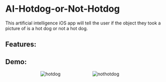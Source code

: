 # AI-Hotdog-or-Not-Hotdog
This artificial intelligence iOS app will tell the user if the object they took a picture of is a hot dog or not a hot dog.

## Features:

## Demo:

<p style="margin: 10px;">
  <img style="float: left; padding-left: 100px;" src="https://media.giphy.com/media/VbE3UYeZ2ywdJH0hej/giphy.gif" title="hotdog"/>

<img style="float: left; padding-left: 100px;" src="https://media.giphy.com/media/WovVJt20yNiakNiVSU/giphy.gif" title="nothotdog"/>
</p>
